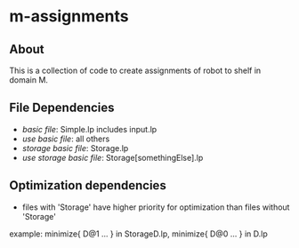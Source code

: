 # m-assignments

## About

This is a collection of code to create assignments of robot to shelf in domain M.

## File Dependencies

- *basic file*: Simple.lp includes input.lp
- *use basic file*: all others
- *storage basic file*: Storage.lp
- *use storage basic file*: Storage[somethingElse].lp

## Optimization dependencies

- files with 'Storage' have higher priority for optimization than files without 'Storage'

example: minimize{ D@1 ... } in StorageD.lp, minimize{ D@0 ... } in D.lp